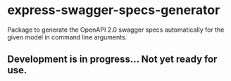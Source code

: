 # express-swagger-specs-generator
Package to generate the OpenAPI 2.0 swagger specs automatically for the given model in command line arguments.

## Development is in progress... Not yet ready for use.
